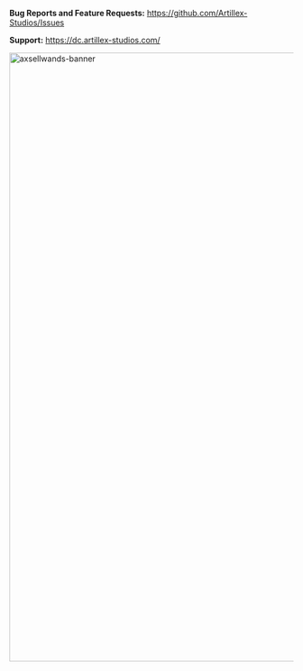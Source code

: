 **Bug Reports and Feature Requests:** https://github.com/Artillex-Studios/Issues

**Support:** https://dc.artillex-studios.com/

<img width="1920" height="1080" alt="axsellwands-banner" src="https://github.com/user-attachments/assets/8ec7da9b-9e9c-485e-b284-f22b966a5025" />
